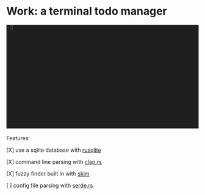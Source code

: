 # Work: a terminal todo manager

![screencapture](https://raw.githubusercontent.com/g-w1/work/master/pics/out.gif)

Features:

[X] use a sqlite database with [rusqlite](https://docs.rs/rusqlite/0.23.1/rusqlite/)

[X] command line parsing with [clap.rs](https://clap.rs)

[X] fuzzy finder built in with [skim](https://github.com/lotabout/skim)

[ ] config file parsing with [serde.rs](https://serde.rs)
